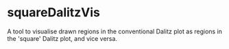 # squareDalitzVis

A tool to visualise drawn regions in the conventional Dalitz plot as regions in the 'square' Dalitz plot, and vice versa.
